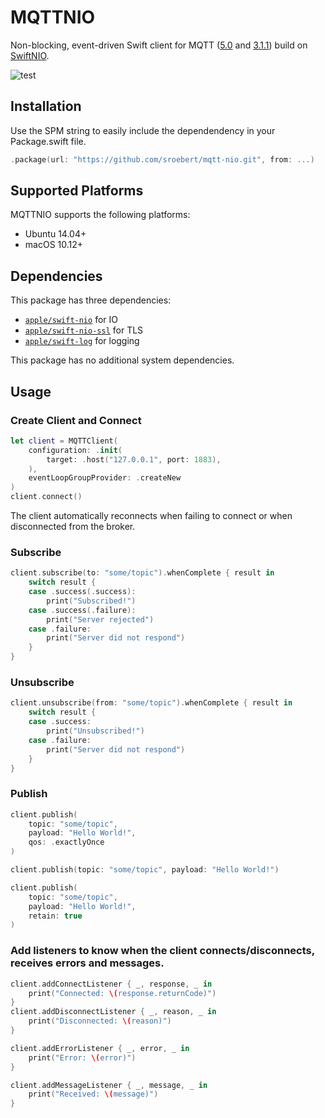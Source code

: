 # MQTTNIO

Non-blocking, event-driven Swift client for MQTT ([5.0](https://docs.oasis-open.org/mqtt/mqtt/v5.0/os/mqtt-v5.0-os.html) and [3.1.1](http://docs.oasis-open.org/mqtt/mqtt/v3.1.1/os/mqtt-v3.1.1-os.html)) build on [SwiftNIO](https://github.com/apple/swift-nio).

![test](https://github.com/sroebert/mqtt-nio/workflows/test/badge.svg)

## Installation

Use the SPM string to easily include the dependendency in your Package.swift file.

```swift
.package(url: "https://github.com/sroebert/mqtt-nio.git", from: ...)
```

## Supported Platforms

MQTTNIO supports the following platforms:

- Ubuntu 14.04+
- macOS 10.12+

## Dependencies

This package has three dependencies:

- [`apple/swift-nio`](https://github.com/apple/swift-nio) for IO
- [`apple/swift-nio-ssl`](https://github.com/apple/swift-nio-ssl) for TLS
- [`apple/swift-log`](https://github.com/apple/swift-log) for logging

This package has no additional system dependencies.

## Usage

### Create Client and Connect
```swift
let client = MQTTClient(
    configuration: .init(
        target: .host("127.0.0.1", port: 1883),
    ),
    eventLoopGroupProvider: .createNew
)
client.connect()
```

The client automatically reconnects when failing to connect or when disconnected from the broker.

### Subscribe
```swift
client.subscribe(to: "some/topic").whenComplete { result in
    switch result {
    case .success(.success):
        print("Subscribed!")
    case .success(.failure):
        print("Server rejected")
    case .failure:
        print("Server did not respond")
    }
}
```

### Unsubscribe
```swift
client.unsubscribe(from: "some/topic").whenComplete { result in
    switch result {
    case .success:
        print("Unsubscribed!")
    case .failure:
        print("Server did not respond")
    }
}
```

### Publish

```swift
client.publish(
    topic: "some/topic",
    payload: "Hello World!",
    qos: .exactlyOnce
)
```
```swift
client.publish(topic: "some/topic", payload: "Hello World!")
```
```swift
client.publish(
    topic: "some/topic",
    payload: "Hello World!",
    retain: true
)
```

### Add listeners to know when the client connects/disconnects, receives errors and messages. 
```swift
client.addConnectListener { _, response, _ in
    print("Connected: \(response.returnCode)")
}
client.addDisconnectListener { _, reason, _ in
    print("Disconnected: \(reason)")
}
```
```swift
client.addErrorListener { _, error, _ in
    print("Error: \(error)")
}
```
```swift
client.addMessageListener { _, message, _ in
    print("Received: \(message)")
}
```
